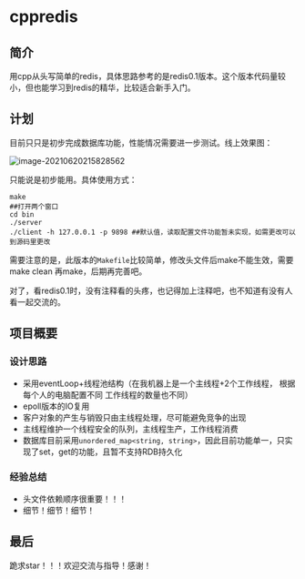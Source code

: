 # cppredis
## 简介

用cpp从头写简单的redis，具体思路参考的是redis0.1版本。这个版本代码量较小，但也能学习到redis的精华，比较适合新手入门。

## 计划

目前只只是初步完成数据库功能，性能情况需要进一步测试。线上效果图：

![image-20210620215828562](https://img-blog.csdnimg.cn/2021062421293896.png?x-oss-process=image/watermark,type_ZmFuZ3poZW5naGVpdGk,shadow_10,text_aHR0cHM6Ly9ibG9nLmNzZG4ubmV0L2RhaV9fbGlhbmc=,size_16,color_FFFFFF,t_70#pic_center)

只能说是初步能用。具体使用方式：

```shell
make
##打开两个窗口
cd bin
./server
./client -h 127.0.0.1 -p 9898 ##默认值，读取配置文件功能暂未实现，如需更改可以到源码里更改
```

需要注意的是，此版本的```Makefile```比较简单，修改头文件后make不能生效，需要make clean 再make，后期再完善吧。

对了，看redis0.1时，没有注释看的头疼，也记得加上注释吧，也不知道有没有人看一起交流的。

## 项目概要

### 设计思路

- 采用eventLoop+线程池结构（在我机器上是一个主线程+2个工作线程， 根据每个人的电脑配置不同 工作线程的数量也不同）
- epoll版本的IO复用
- 客户对象的产生与销毁只由主线程处理，尽可能避免竞争的出现
- 主线程维护一个线程安全的队列，主线程生产，工作线程消费
- 数据库目前采用```unordered_map<string, string>```，因此目前功能单一，只实现了set，get的功能，且暂不支持RDB持久化

### 经验总结

- 头文件依赖顺序很重要！！！
- 细节！细节！细节！

## 最后

跪求star！！！欢迎交流与指导！感谢！
